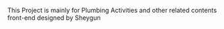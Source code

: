 This Project is mainly for Plumbing Activities and other related contents front-end designed by Sheygun

